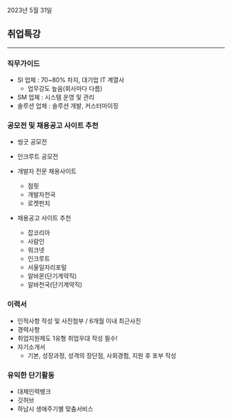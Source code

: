 2023년 5월 31일

## 취업특강

---

### 직무가이드

- SI 업체 : 70~80% 차지, 대기업 IT 계열사
  - 업무강도 높음(회사마다 다름)
- SM 업체 : 시스템 운영 및 관리
- 솔루션 업체 : 솔루션 개발, 커스터마이징

### 공모전 및 채용공고 사이트 추천

- 씽굿 공모전
- 인크루트 공모전
- 개발자 전문 채용사이트

  - 점핏
  - 개발자천국
  - 로켓펀치

- 채용공고 사이트 추천
  - 잡코리아
  - 사람인
  - 워크넷
  - 인크루트
  - 서울일자리포털
  - 알바몬(단기계약직)
  - 알바천국(단기계약직)

### 이력서

- 인적사항 작성 및 사진첨부 / 6개월 이내 최근사진
- 경력사항
- 취업지원제도 1유형 취업우대 작성 필수!
- 자기소개서
  - 기본, 성장과정, 성격의 장단점, 사회경험, 지원 후 포부 작성

### 유익한 단기활동

- 대체인력뱅크
- 깃허브
- 하남시 생애주기별 맞춤서비스
